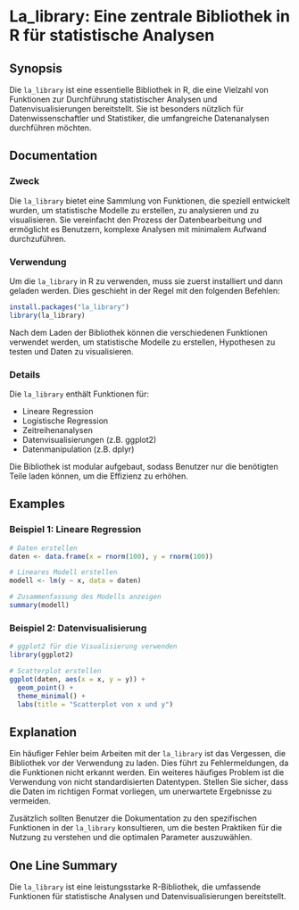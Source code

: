 <!--
Meta Description: # La_library: Eine zentrale Bibliothek in R für statistische Analysen ## Synopsis Die `la_library` ist eine essentielle Bibliothek in R, die eine Viel...
Meta Keywords: die, la_library, und, funktionen, bibliothek
-->

# La_library: Eine zentrale Bibliothek in R für statistische Analysen

## Synopsis
Die `la_library` ist eine essentielle Bibliothek in R, die eine Vielzahl von Funktionen zur Durchführung statistischer Analysen und Datenvisualisierungen bereitstellt. Sie ist besonders nützlich für Datenwissenschaftler und Statistiker, die umfangreiche Datenanalysen durchführen möchten.

## Documentation
### Zweck
Die `la_library` bietet eine Sammlung von Funktionen, die speziell entwickelt wurden, um statistische Modelle zu erstellen, zu analysieren und zu visualisieren. Sie vereinfacht den Prozess der Datenbearbeitung und ermöglicht es Benutzern, komplexe Analysen mit minimalem Aufwand durchzuführen.

### Verwendung
Um die `la_library` in R zu verwenden, muss sie zuerst installiert und dann geladen werden. Dies geschieht in der Regel mit den folgenden Befehlen:

```R
install.packages("la_library")
library(la_library)
```

Nach dem Laden der Bibliothek können die verschiedenen Funktionen verwendet werden, um statistische Modelle zu erstellen, Hypothesen zu testen und Daten zu visualisieren.

### Details
Die `la_library` enthält Funktionen für:
- Lineare Regression
- Logistische Regression
- Zeitreihenanalysen
- Datenvisualisierungen (z.B. ggplot2)
- Datenmanipulation (z.B. dplyr)

Die Bibliothek ist modular aufgebaut, sodass Benutzer nur die benötigten Teile laden können, um die Effizienz zu erhöhen.

## Examples
### Beispiel 1: Lineare Regression
```R
# Daten erstellen
daten <- data.frame(x = rnorm(100), y = rnorm(100))

# Lineares Modell erstellen
modell <- lm(y ~ x, data = daten)

# Zusammenfassung des Modells anzeigen
summary(modell)
```

### Beispiel 2: Datenvisualisierung
```R
# ggplot2 für die Visualisierung verwenden
library(ggplot2)

# Scatterplot erstellen
ggplot(daten, aes(x = x, y = y)) +
  geom_point() +
  theme_minimal() +
  labs(title = "Scatterplot von x und y")
```

## Explanation
Ein häufiger Fehler beim Arbeiten mit der `la_library` ist das Vergessen, die Bibliothek vor der Verwendung zu laden. Dies führt zu Fehlermeldungen, da die Funktionen nicht erkannt werden. Ein weiteres häufiges Problem ist die Verwendung von nicht standardisierten Datentypen. Stellen Sie sicher, dass die Daten im richtigen Format vorliegen, um unerwartete Ergebnisse zu vermeiden.

Zusätzlich sollten Benutzer die Dokumentation zu den spezifischen Funktionen in der `la_library` konsultieren, um die besten Praktiken für die Nutzung zu verstehen und die optimalen Parameter auszuwählen.

## One Line Summary
Die `la_library` ist eine leistungsstarke R-Bibliothek, die umfassende Funktionen für statistische Analysen und Datenvisualisierungen bereitstellt.